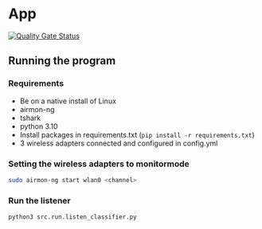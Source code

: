 # App

[![Quality Gate Status](https://sonarcloud.io/api/project_badges/measure?project=P8-Team_App&metric=alert_status)](https://sonarcloud.io/summary/new_code?id=P8-Team_App)

## Running the program

### Requirements
- Be on a native install of Linux
- airmon-ng
- tshark
- python 3.10
- Install packages in requirements.txt (`pip install -r requirements.txt`)
- 3 wireless adapters connected and configured in config.yml

### Setting the wireless adapters to monitormode

```bash
sudo airmon-ng start wlan0 <channel>
```

### Run the listener

```bash
python3 src.run.listen_classifier.py
```

